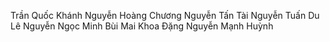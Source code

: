 Trần Quốc Khánh
Nguyễn Hoàng Chương
Nguyễn Tấn Tài
Nguyễn Tuấn Du
Lê Nguyễn Ngọc Minh
Bùi Mai Khoa
Đặng Nguyễn Mạnh Huỳnh
